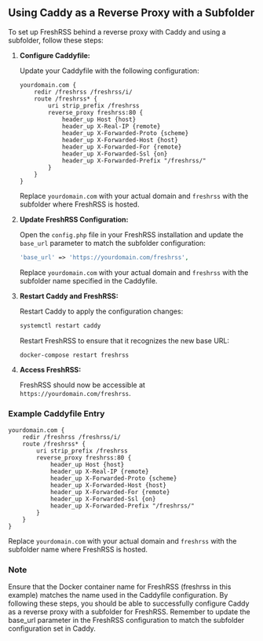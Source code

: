 ## Using Caddy as a Reverse Proxy with a Subfolder

To set up FreshRSS behind a reverse proxy with Caddy and using a subfolder, follow these steps:

1. **Configure Caddyfile:**

    Update your Caddyfile with the following configuration:

    ```plaintext
    yourdomain.com {
        redir /freshrss /freshrss/i/
        route /freshrss* {
            uri strip_prefix /freshrss
            reverse_proxy freshrss:80 {
                header_up Host {host}
                header_up X-Real-IP {remote}
                header_up X-Forwarded-Proto {scheme}
                header_up X-Forwarded-Host {host}
                header_up X-Forwarded-For {remote}
                header_up X-Forwarded-Ssl {on}
                header_up X-Forwarded-Prefix "/freshrss/"
            }
        }
    }
    ```

    Replace `yourdomain.com` with your actual domain and `freshrss` with the subfolder where FreshRSS is hosted.

2. **Update FreshRSS Configuration:**

    Open the `config.php` file in your FreshRSS installation and update the `base_url` parameter to match the subfolder configuration:

    ```php
    'base_url' => 'https://yourdomain.com/freshrss',
    ```

    Replace `yourdomain.com` with your actual domain and `freshrss` with the subfolder name specified in the Caddyfile.

3. **Restart Caddy and FreshRSS:**

    Restart Caddy to apply the configuration changes:

    ```bash
    systemctl restart caddy
    ```

    Restart FreshRSS to ensure that it recognizes the new base URL:

    ```bash
    docker-compose restart freshrss
    ```

4. **Access FreshRSS:**

    FreshRSS should now be accessible at `https://yourdomain.com/freshrss`.

### Example Caddyfile Entry

```plaintext
yourdomain.com {
    redir /freshrss /freshrss/i/
    route /freshrss* {
        uri strip_prefix /freshrss
        reverse_proxy freshrss:80 {
            header_up Host {host}
            header_up X-Real-IP {remote}
            header_up X-Forwarded-Proto {scheme}
            header_up X-Forwarded-Host {host}
            header_up X-Forwarded-For {remote}
            header_up X-Forwarded-Ssl {on}
            header_up X-Forwarded-Prefix "/freshrss/"
        }
    }
}
```

Replace `yourdomain.com` with your actual domain and `freshrss` with the subfolder name where FreshRSS is hosted.

### Note


Ensure that the Docker container name for FreshRSS (freshrss in this example) matches the name used in the Caddyfile configuration. By following these steps, you should be able to successfully configure Caddy as a reverse proxy with a subfolder for FreshRSS. Remember to update the base_url parameter in the FreshRSS configuration to match the subfolder configuration set in Caddy.
